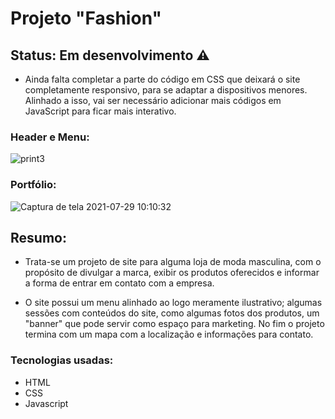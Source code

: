 # Projeto "Fashion"

## Status: Em desenvolvimento ⚠️

- Ainda falta completar a parte do código em CSS que deixará o site completamente responsivo, para se adaptar a dispositivos menores. Alinhado a isso, vai ser necessário adicionar mais códigos em JavaScript para ficar mais interativo.

### Header e Menu:

![print3](https://user-images.githubusercontent.com/85134349/128105099-f72c13bf-efa0-4e09-a1ce-8a7969036cfd.png)

### Portfólio:

![Captura de tela 2021-07-29 10:10:32](https://user-images.githubusercontent.com/85134349/128104973-53b8d784-5610-4032-888f-2a7c4d0cad66.png)

## Resumo:

- Trata-se um projeto de site para alguma loja de moda masculina, com o propósito de divulgar a marca, exibir os produtos oferecidos e informar a forma de entrar em contato com a empresa.

- O site possui um menu alinhado ao logo meramente ilustrativo; algumas sessões com conteúdos do site, como algumas fotos dos produtos, um "banner" que pode servir como espaço para marketing. No fim o projeto termina com um mapa com a localização e informações para contato.

### Tecnologias usadas:

- HTML
- CSS
- Javascript
